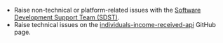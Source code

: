 * Raise non-technical or platform-related issues with the [Software Development Support Team (SDST)](https://developer.service.hmrc.gov.uk/developer/support).
* Raise technical issues on the [individuals-income-received-api](https://github.com/hmrc/mtd-api/issues) GitHub page.